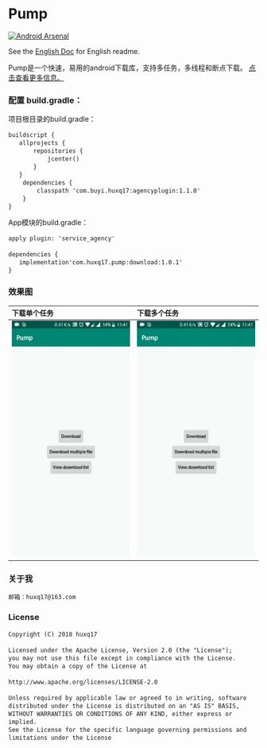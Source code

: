 # Pump
[![Android Arsenal]( https://img.shields.io/badge/Android%20Arsenal-Pump-green.svg?style=flat )]( https://android-arsenal.com/details/1/7293 )

See the [English Doc](https://github.com/huxq17/Pump/blob/master/README.md) for English readme.

Pump是一个快速，易用的android下载库，支持多任务，多线程和断点下载。 [点击查看更多信息。](https://github.com/huxq17/Pump/wiki/%E4%BD%BF%E7%94%A8%E8%AF%B4%E6%98%8E)

### 配置 build.gradle：
项目根目录的build.gradle：
```
buildscript {
   allprojects {
       repositories {
           jcenter()
       }
   }
    dependencies {
        classpath 'com.buyi.huxq17:agencyplugin:1.1.0'
    }
}
```
App模块的build.gradle：

```
apply plugin: 'service_agency'

dependencies {
   implementation'com.huxq17.pump:download:1.0.1'
}

```
### 效果图

|下载单个任务|下载多个任务|
|:-----|:-----|
| <img src="art/download_file.gif" width="280" height="475" /> | <img src="art/download_files.gif" width="280" height="475" /> |

### 关于我
    邮箱：huxq17@163.com

### License

    Copyright (C) 2018 huxq17

    Licensed under the Apache License, Version 2.0 (the "License");
    you may not use this file except in compliance with the License.
    You may obtain a copy of the License at

    http://www.apache.org/licenses/LICENSE-2.0

    Unless required by applicable law or agreed to in writing, software
    distributed under the License is distributed on an "AS IS" BASIS,
    WITHOUT WARRANTIES OR CONDITIONS OF ANY KIND, either express or implied.
    See the License for the specific language governing permissions and
    limitations under the License
